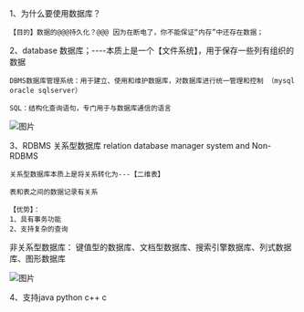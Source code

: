 1、为什么要使用数据库？

    【目的】数据的@@@持久化？@@@ 因为在断电了，你不能保证“内存”中还存在数据；
 
 
 
2、database 数据库；----本质上是一个【文件系统】，用于保存一些列有组织的数据
  
    DBMS数据库管理系统：用于建立、使用和维护数据库，对数据库进行统一管理和控制 （mysql oracle sqlserver）

    SQL：结构化查询语句，专门用于与数据库通信的语言
  
![图片](https://user-images.githubusercontent.com/38878365/191013384-995b76d3-b94b-42ff-a5db-18a373a9f06b.png)


3、RDBMS 关系型数据库 relation database manager system       and Non-RDBMS
    
    关系型数据库本质上是将关系转化为---【二维表】
    
    表和表之间的数据记录有关系
    
    【优势】：
    1、具有事务功能
    2、支持复杂的查询
    
    
    
非关系型数据库： 键值型的数据库、文档型数据库、搜索引擎数据库、列式数据库、图形数据库

![图片](https://user-images.githubusercontent.com/38878365/191016511-548118ae-9daa-4c01-8dba-98663b8400fe.png)
    
  
4、支持java python c++  c
  
 
